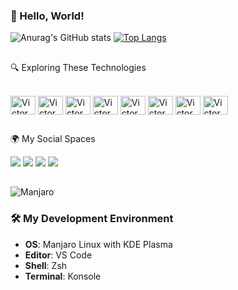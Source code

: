 ### 👋 Hello, World!

![Anurag's GitHub stats](https://github-readme-stats.vercel.app/api?username=victorwvm&show_icons=true&theme=transparent)
[![Top Langs](https://github-readme-stats.vercel.app/api/top-langs/?username=victorwvm&layout=compact&theme=transparent)](https://github.com/anuraghazra/github-readme-stats)

##

🔍 Exploring These Technologies

<div style="display: inline_block"><br>
  <img align="center" alt="Victor_JS" height="30" width="40" src="https://cdn.jsdelivr.net/gh/devicons/devicon@latest/icons/javascript/javascript-original.svg" />
  <img align="center" alt="Victor_TS" height="30" width="40" src="https://cdn.jsdelivr.net/gh/devicons/devicon@latest/icons/typescript/typescript-original.svg" />
  <img align="center" alt="Victor_Node" height="30" width="40" src="https://cdn.jsdelivr.net/gh/devicons/devicon@latest/icons/nodejs/nodejs-plain-wordmark.svg" />
  <img align="center" alt="Victor_Mongo" height="30" width="40" src="https://cdn.jsdelivr.net/gh/devicons/devicon@latest/icons/mongodb/mongodb-original-wordmark.svg" />
  <img align="center" alt="Victor_Vue" height="30" width="40" src="https://cdn.jsdelivr.net/gh/devicons/devicon@latest/icons/vuejs/vuejs-original-wordmark.svg" />
  <img align="center" alt="Victor_Angular" height="30" width="40" src="https://cdn.jsdelivr.net/gh/devicons/devicon@latest/icons/angular/angular-original.svg" />
  <img align="center" alt="Victor_Python" height="30" width="40" src="https://cdn.jsdelivr.net/gh/devicons/devicon@latest/icons/python/python-original.svg" />
  <img align="center" alt="Victor_Django" height="30" width="40" src="https://cdn.jsdelivr.net/gh/devicons/devicon@latest/icons/django/django-plain.svg" />


    
  
</div>

##

🌍 My Social Spaces

<div>
  <a href="https://www.instagram.com/victor.wvm/" target="_blank"><img src="https://img.shields.io/badge/-Instagram-%23E4405F?style=for-the-badge&logo=instagram&logoColor=white" target="_blank"></a>
  <a href="https://www.last.fm/user/kyeta" target="_blank"><img src="https://img.shields.io/badge/last.fm-D51007?style=for-the-badge&logo=last.fm&logoColor=white"></a> 
  <a href="https://www.linkedin.com/in/jose-victor-dantas-618810215/" target="_blank"><img src="https://img.shields.io/badge/-LinkedIn-%230077B5?style=for-the-badge&logo=linkedin&logoColor=white" target="_blank"></a> 
  <a href="https://leetcode.com/u/victor_wvm/" target="_blank"><img src="https://img.shields.io/badge/-LeetCode-FFA116?style=for-the-badge&logo=LeetCode&logoColor=black" target ="_blank"></a>
</div>

##

![Manjaro](https://img.shields.io/badge/OS-Manjaro-35BF5C?logo=manjaro)
### 🛠️ My Development Environment
- **OS**: Manjaro Linux with KDE Plasma
- **Editor**: VS Code
- **Shell**: Zsh
- **Terminal**: Konsole

